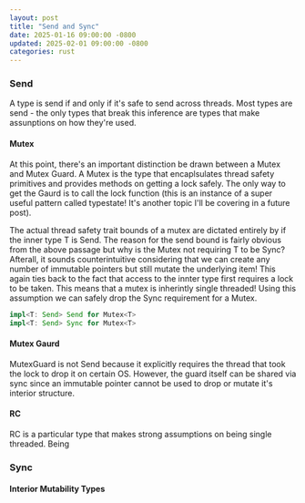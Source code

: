 ```yaml
---
layout: post
title: "Send and Sync"
date: 2025-01-16 09:00:00 -0800
updated: 2025-02-01 09:00:00 -0800
categories: rust
---
```


### Send

A type is send if and only if it's safe to send across threads. Most types are send - the only types that break this inference are types that make assunptions on how they're used.

#### Mutex

At this point, there's an important distinction be drawn between a Mutex and Mutex Guard. A Mutex is the type that encaplsulates thread safety primitives and provides methods on getting a lock safely. The only way to get the Gaurd is to call the lock function (this is an instance of a super useful pattern called typestate! It's another topic I'll be covering in a future post).

The actual thread safety trait bounds of a mutex are dictated entirely by if the inner type T is Send. The reason for the send bound is fairly obvious from the above passage but why is the Mutex not requiring T to be Sync? Afterall, it sounds counterintuitive considering that we can create any number of immutable pointers but still mutate the underlying item! This again ties back to the fact that access to the innter type first requires a lock to be taken. This means that a mutex is inherintly single threaded! Using this assumption we can safely drop the Sync requirement for a Mutex.

```rust
impl<T: Send> Send for Mutex<T>
impl<T: Send> Sync for Mutex<T>
```

#### Mutex Gaurd

MutexGuard is not Send because it explicitly requires the thread that took the lock to drop it on certain OS. However, the guard itself can be shared via sync since an immutable pointer cannot be used to drop or mutate it's interior structure.

#### RC

RC is a particular type that makes strong assumptions on being single threaded. Being

### Sync

#### Interior Mutability Types
